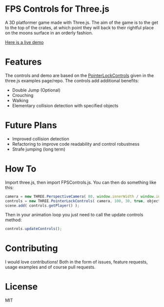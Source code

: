 # FPS Controls for Three.js
A 3D platformer game made with Three.js. The aim of the game is to the get to the top of the crates, at which point they will back to their rightful
place on the moons surface in an orderly fashion.

[Here is a live demo](https://jamesmilneruk.github.io/threejs-fps-controls)

# Features
The controls and demo are based on the [PointerLockControls](https://github.com/mrdoob/three.js/blob/master/examples/js/controls/PointerLockControls.js) given in the
three.js examples page/repo. The controls add additional benefits:

* Double Jump (Optional)
* Crouching
* Walking
* Elementary collision detection with specified objects

# Future Plans

* Improved collision detection
* Refactoring to improve code readability and control robustness
* Strafe jumping (long term)

# How To

Import three.js, then import FPSControls.js. You can then do something like this:

```javascript
camera = new THREE.PerspectiveCamera( 80, window.innerWidth / window.innerHeight, 1, 9000 );
controls = new THREE.PointerLockControls( camera, 100, 30, true, objects );
scene.add( controls.getPlayer() );
```
Then in your animation loop you just need to call the update controls method:

```javascript
controls.updateControls();
```

# Contributing

I would love contributions! Both in the form of issues, feature requests, usage examples and of course pull requests.

# License
MIT
